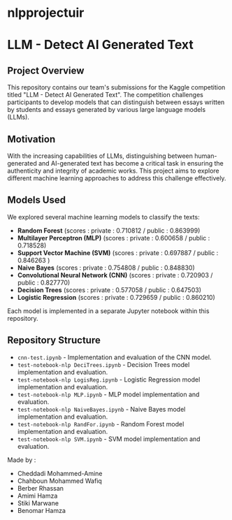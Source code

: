 # nlpprojectuir

# LLM - Detect AI Generated Text

## Project Overview
This repository contains our team's submissions for the Kaggle competition titled "LLM - Detect AI Generated Text". The competition challenges participants to develop models that can distinguish between essays written by students and essays generated by various large language models (LLMs).

## Motivation
With the increasing capabilities of LLMs, distinguishing between human-generated and AI-generated text has become a critical task in ensuring the authenticity and integrity of academic works. This project aims to explore different machine learning approaches to address this challenge effectively.

## Models Used
We explored several machine learning models to classify the texts:
- **Random Forest** (scores : private : 0.710812  / public : 0.863999)
- **Multilayer Perceptron (MLP)** (scores : private : 0.600658 / public : 0.718528)
- **Support Vector Machine (SVM)** (scores : private : 0.697887 / public : 0.846263 )
- **Naive Bayes** (scores : private : 0.754808 / public : 0.848830)
- **Convolutional Neural Network (CNN)** (scores : private : 0.720903 / public : 0.827770)
- **Decision Trees** (scores : private : 0.577058 / public : 0.647503)
- **Logistic Regression** (scores : private : 0.729659 / public : 0.860210)

Each model is implemented in a separate Jupyter notebook within this repository.

## Repository Structure
- `cnn-test.ipynb` - Implementation and evaluation of the CNN model.
- `test-notebook-nlp DeciTrees.ipynb` - Decision Trees model implementation and evaluation.
- `test-notebook-nlp LogisReg.ipynb` - Logistic Regression model implementation and evaluation.
- `test-notebook-nlp MLP.ipynb` - MLP model implementation and evaluation.
- `test-notebook-nlp NaiveBayes.ipynb` - Naive Bayes model implementation and evaluation.
- `test-notebook-nlp RandFor.ipynb` - Random Forest model implementation and evaluation.
- `test-notebook-nlp SVM.ipynb` - SVM model implementation and evaluation.

Made by :

- Cheddadi Mohammed-Amine
- Chahboun Mohammed Wafiq
- Berber Rhassan
- Amimi Hamza
- Stiki Marwane
- Benomar Hamza
